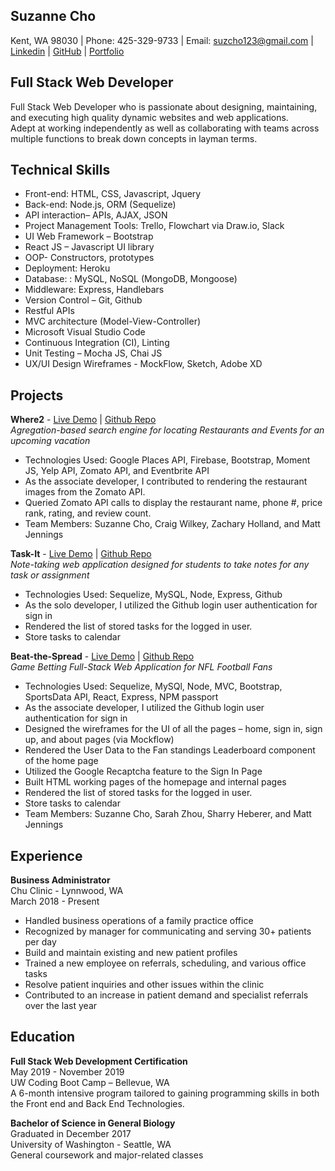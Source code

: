 
## **Suzanne Cho**
Kent, WA 98030 | Phone: 425-329-9733 | Email: suzcho123@gmail.com |
[Linkedin](https://www.linkedin.com/in/suzanne-cho-9b18a2190/) | [GitHub](https://www.github.com/suzannecho) |
[Portfolio](https://suzannecho.github.io/portfolio/)


## Full Stack Web Developer 
 Full Stack Web Developer who is passionate about designing, maintaining, and executing high quality dynamic websites and web applications.<br>
 Adept at working independently as well as collaborating with teams across multiple functions to break down concepts in layman terms.
 
 
 ## Technical Skills
 * Front-end: HTML, CSS, Javascript, Jquery<br>
 * Back-end: Node.js, ORM (Sequelize)<br>
 * API interaction– APIs, AJAX, JSON<br>
 * Project Management Tools: Trello, Flowchart via Draw.io, Slack<br>
 * UI Web Framework – Bootstrap<br>
 * React JS – Javascript UI library<br> 
 * OOP- Constructors, prototypes<br>
 * Deployment: Heroku<br>
 * Database: : MySQL, NoSQL (MongoDB, Mongoose)<br>
 * Middleware: Express, Handlebars<br>
 * Version Control – Git, Github<br>
 * Restful APIs<br>
 * MVC architecture (Model-View-Controller)<br>
 * Microsoft Visual Studio Code<br>
 * Continuous Integration (CI), Linting<br> 
 * Unit Testing – Mocha JS, Chai JS<br>
 * UX/UI Design Wireframes - MockFlow, Sketch, Adobe XD<br>
 
 ## Projects<br/>
**Where2** - [Live Demo](https://hollyw00d.github.io/group-project1-uw-coding-bootcamp) | [Github Repo](https://github.com/suzannecho/Project2-TaskIt)<br/>
*Agregation-based search engine for locating Restaurants and Events for an upcoming vacation*
* Technologies Used: Google Places API, Firebase, Bootstrap, Moment JS, Yelp API, Zomato API, and Eventbrite API
* As the associate developer, I contributed to rendering the restaurant images from the Zomato API.
* Queried Zomato API calls to display the restaurant name, phone #, price rank, rating, and review count.
* Team Members: Suzanne Cho, Craig Wilkey, Zachary Holland, and Matt Jennings



**Task-It** - [Live Demo](https://taskit-yourdailytaskplanner.herokuapp.com) | [Github Repo](https://github.com/Hollyw00d/group-project1-uw-coding-bootcamp)<br/>
*Note-taking web application designed for students to take notes for any task or assignment*
* Technologies Used: Sequelize, MySQL, Node, Express, Github
* As the solo developer, I utilized the Github login user authentication for sign in
*	Rendered the list of stored tasks for the logged in user.  
* Store tasks to calendar


**Beat-the-Spread** - [Live Demo](https://beat-the-spread.herokuapp.com) | [Github Repo](https://github.com/sharryheb/beat-the-spread)<br/>
*Game Betting Full-Stack Web Application for NFL Football Fans*
* Technologies Used: Sequelize, MySQl, Node, MVC, Bootstrap, SportsData API, React, Express, NPM passport
* As the associate developer, I utilized the Github login user authentication for sign in
* Designed the wireframes for the UI of all the pages – home, sign in, sign up, and about pages (via Mockflow)
* Rendered the User Data to the Fan standings Leaderboard component of the home page
* Utilized the Google Recaptcha feature to the Sign In Page
* Built HTML working pages of the homepage and internal pages
*	Rendered the list of stored tasks for the logged in user.  
* Store tasks to calendar
* Team Members: Suzanne Cho, Sarah Zhou, Sharry Heberer, and Matt Jennings

## Experience
**Business Administrator**<br/>
Chu Clinic - Lynnwood, WA    <br/>
March 2018 - Present<br/>
* Handled business operations of a family practice office
*	Recognized by manager for communicating and serving 30+ patients per day
*	Build and maintain existing and new patient profiles
*	Trained a new employee on referrals, scheduling, and various office tasks
*	Resolve patient inquiries and other issues within the clinic 
*	Contributed to an increase in patient demand and specialist referrals over the last year

## Education
**Full Stack Web Development Certification**      
May 2019 - November 2019<br/>
UW Coding Boot Camp – Bellevue, WA <br/>
A 6-month intensive program tailored to gaining programming skills in both the Front end and Back End Technologies.  

**Bachelor of Science in General Biology**<br/>
Graduated in December 2017<br/>
University of Washington - Seattle, WA<br/>
General coursework and major-related classes


